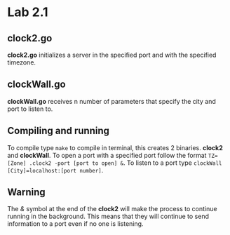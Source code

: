 # Lab 2.1
## clock2.go
**clock2.go** initializes a server in the specified port and with the specified timezone.  
## clockWall.go
**clockWall.go** receives n number of parameters that specify the city and port to listen to.  
## Compiling and running  
To compile type `make` to compile in terminal, this creates 2 binaries. **clock2** and **clockWall**. To open a port with a specified port follow
the format `TZ=[Zone] .clock2 -port [port to open] &`. To listen to a port type `clockWall [City]=localhost:[port number]`.  
## Warning
The *&* symbol at the end of the **clock2** will make the process to continue running in the background. This means that they will continue to send information
to a port even if no one is listening.
